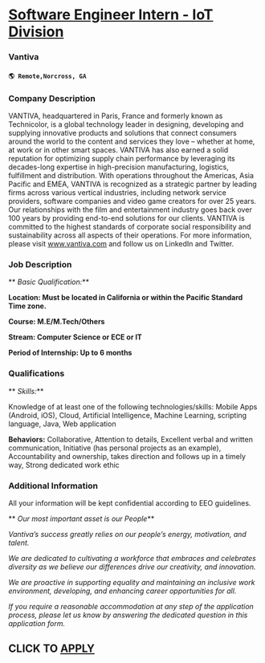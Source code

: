 # [Software Engineer Intern - IoT Division](https://www.remotewlb.com/apply/software-engineer-intern-iot-division)  
### Vantiva  
#### `🌎 Remote,Norcross, GA`  

### **Company Description**

VANTIVA, headquartered in Paris, France and formerly known as Technicolor, is a global technology leader in designing, developing and supplying innovative products and solutions that connect consumers around the world to the content and services they love – whether at home, at work or in other smart spaces. VANTIVA has also earned a solid reputation for optimizing supply chain performance by leveraging its decades-long expertise in high-precision manufacturing, logistics, fulfillment and distribution. With operations throughout the Americas, Asia Pacific and EMEA, VANTIVA is recognized as a strategic partner by leading firms across various vertical industries, including network service providers, software companies and video game creators for over 25 years. Our relationships with the film and entertainment industry goes back over 100 years by providing end-to-end solutions for our clients. VANTIVA is committed to the highest standards of corporate social responsibility and
sustainability across all aspects of their operations. For more information, please visit www.vantiva.com and follow us on LinkedIn and Twitter.

###  **Job Description**

 ** _Basic Qualification:_**

 **Location: Must be located in California or within the Pacific Standard Time zone.**

 **Course: M.E/M.Tech/Others**

 **Stream: Computer Science or ECE or IT**

 **Period of Internship: Up to 6 months**

###  **Qualifications**

 ** _Skills:_**

Knowledge of at least one of the following technologies/skills: Mobile Apps (Android, iOS), Cloud, Artificial Intelligence, Machine Learning, scripting language, Java, Web application

 **Behaviors:** Collaborative, Attention to details, Excellent verbal and written communication, Initiative (has personal projects as an example), Accountability and ownership, takes direction and follows up in a timely way, Strong dedicated work ethic

###  **Additional Information**

All your information will be kept confidential according to EEO guidelines.

 ** _Our most important asset is our People_**

 _Vantiva’s success greatly relies on our people’s energy, motivation, and talent._

 _We are dedicated to cultivating a workforce that embraces and celebrates diversity as we believe our differences drive our creativity, and innovation._

 _We are proactive in supporting equality and maintaining an inclusive work environment, developing, and enhancing career opportunities for all._

 _If you require a reasonable accommodation at any step of the application process, please let us know by answering the dedicated question in this application form._

  
## CLICK TO [APPLY](https://www.remotewlb.com/apply/software-engineer-intern-iot-division)

